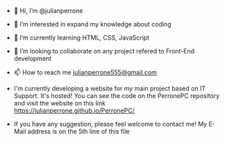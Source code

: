 - 👋 Hi, I’m @julianperrone
- 👀 I’m interested in expand my knowledge about coding
- 🌱 I’m currently learning HTML, CSS, JavaScript
- 💞️ I’m looking to collaborate on any project refered to Front-End development
- 📫 How to reach me julianperrone555@gmail.com

- I'm currently developing a website for my main project based on IT Support. It's hosted! 
You can see the code on the PerronePC repository and visit the website 
on this link https://julianperrone.github.io/PerronePC/
- If you have any suggestion, please feel welcome to contact me! My E-Mail address is on the 5th line of this file

<!---
julianperrone/julianperrone is a ✨ special ✨ repository because its `README.md` (this file) appears on your GitHub profile.
You can click the Preview link to take a look at your changes.
--->
